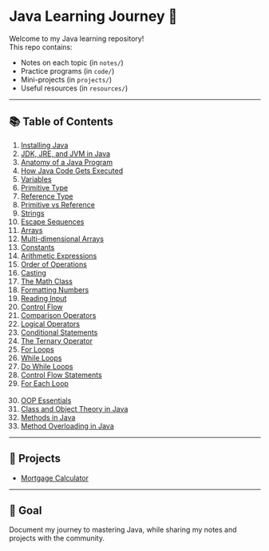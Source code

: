 # Java Learning Journey 🚀

Welcome to my Java learning repository!  
This repo contains:
- Notes on each topic (in `notes/`)
- Practice programs (in `code/`)
- Mini-projects (in `projects/`)
- Useful resources (in `resources/`)

---

## 📚 Table of Contents

1. [Installing Java](notes/001-Installing-Java.md)
2. [JDK, JRE, and JVM in Java](notes/031-JDK,-JRE,-and-JVM-in-Java.md)
3. [Anatomy of a Java Program](notes/002-Anatomy-of-a-Java-Program.md)
4. [How Java Code Gets Executed](notes/003-How-Java-Code-Gets-Executed.md)
5. [Variables](notes/004-Variables.md)
6. [Primitive Type](notes/005-Primitive-Type.md)
7. [Reference Type](notes/006-Reference-Type.md)
8. [Primitive vs Reference](notes/007-Primitive-vs-Reference.md)
9. [Strings](notes/008-Strings.md)
10. [Escape Sequences](notes/009-Escape-Sequences.md)
11. [Arrays](notes/010-Arrays.md)
12. [Multi-dimensional Arrays](notes/011-Multi-dimensional-Arrays.md)
13. [Constants](notes/012-Constants.md)
14. [Arithmetic Expressions](notes/013-Arithmetic-Expressions.md)
15. [Order of Operations](notes/014-Order-of-Operations.md)
16. [Casting](notes/015-Casting.md)
17. [The Math Class](notes/016-The-Math-Class.md)
18. [Formatting Numbers](notes/017-Formatting-Numbers.md)
19. [Reading Input](notes/018-Reading-Input.md)
20. [Control Flow](notes/019-Control-Flow.md)
21. [Comparison Operators](notes/020-Comparison-Operators.md)
22. [Logical Operators](notes/021-Logical-Operators.md)
23. [Conditional Statements](notes/022-Conditional-Statements.md)
24. [The Ternary Operator](notes/023-The-Ternary-Operator.md)
25. [For Loops](notes/024-For-Loops.md)
26. [While Loops](notes/025-While-Loops.md)
27. [Do While Loops](notes/026-Do-While-Loops.md)
28. [Control Flow Statements](notes/027-Control-Flow-Statements.md)  
29. [For Each Loop](notes/028-For-Each-Loop.md)<br><br>
30. [OOP Essentials](notes/029-OOP-Essentials.md)
31. [Class and Object Theory in Java](notes/030-Class-and-Object-Theory-in-Java.md)
32. [Methods in Java](notes/032-Methods-in-Java.md)
33. [Method Overloading in Java](notes/033-Method-Overloading.md)

---

## 🚀 Projects

* [Mortgage Calculator](projects/MortgageCalculator/)

---


## 🎯 Goal
Document my journey to mastering Java, while sharing my notes and projects with the community.
